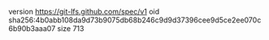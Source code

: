 version https://git-lfs.github.com/spec/v1
oid sha256:4b0abb108da9d73b9075db68b246c9d9d37396cee9d5ce2ee070c6b90b3aaa07
size 713
